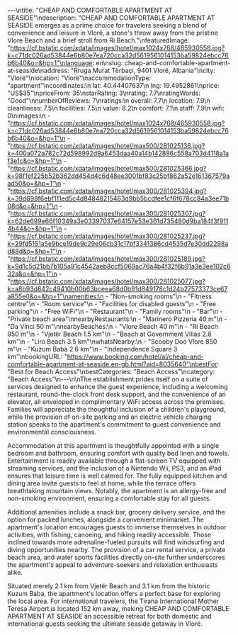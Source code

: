 ---\ntitle: "CHEAP AND COMFORTABLE APARTMENT AT SEASIDE"\ndescription: "CHEAP AND COMFORTABLE APARTMENT AT SEASIDE emerges as a prime choice for travelers seeking a blend of convenience and leisure in Vlorë, a stone's throw away from the pristine Vlore Beach and a brief stroll from Ri Beach."\nfeaturedImage: "https://cf.bstatic.com/xdata/images/hotel/max1024x768/465930558.jpg?k=c71dc026ad53844e6b80e7ea720cca32d5619561014153ba59824ebcc76b6b40&o=&hp=1"\nlanguage: en\nslug: cheap-and-comfortable-apartment-at-seaside\naddress: "Rruga Murat Tërbaçi, 9401 Vlorë, Albania"\ncity: "Vlorë"\nlocation: "Vlorë"\naccommodationType: "apartment"\ncoordinates:\n  lat: 40.44407637\n  lng: 19.4952861\nprice: "US$35"\npriceFrom: 35\nstarRating: 3\nrating: 7.7\nratingWords: "Good"\nnumberOfReviews: 7\nratings:\n  overall: 7.7\n  location: 7.9\n  cleanliness: 7.5\n  facilities: 7.5\n  value: 8.2\n  comfort: 7.1\n  staff: 7.9\n  wifi: 0\nimages:\n  - "https://cf.bstatic.com/xdata/images/hotel/max1024x768/465930558.jpg?k=c71dc026ad53844e6b80e7ea720cca32d5619561014153ba59824ebcc76b6b40&o=&hp=1"\n  - "https://cf.bstatic.com/xdata/images/hotel/max500/281025136.jpg?k=400a072a782c72d598992d9a6453daa40a14b142886c558a703d4118a1af3e1c&o=&hp=1"\n  - "https://cf.bstatic.com/xdata/images/hotel/max500/281025366.jpg?k=98f1ef225b52b362dd454d4c6d48ee3001bf83c25bf862a52e161367579aad50&o=&hp=1"\n  - "https://cf.bstatic.com/xdata/images/hotel/max300/281025394.jpg?k=39d698f6ebf111ed5c4d84848215463d9bb5bcdfee1cf6f678cc84a3ee71b08d&o=&hp=1"\n  - "https://cf.bstatic.com/xdata/images/hotel/max300/281025307.jpg?k=62de699e66f10349a3e03397037e64157e53e361d735480d9ba184f3f9114b44&o=&hp=1"\n  - "https://cf.bstatic.com/xdata/images/hotel/max300/281025237.jpg?k=29fd5151a5e9bce19de9c29e06cb31c17bf3341386cd4535d7e30dd2298ad88d&o=&hp=1"\n  - "https://cf.bstatic.com/xdata/images/hotel/max300/281025189.jpg?k=9d1c5d21bb7b105a91c4542aeb8ccf5069ac76a4b4f32f6b91a3e3ee102c632a&o=&hp=1"\n  - "https://cf.bstatic.com/xdata/images/hotel/max300/281025077.jpg?k=a8b93d642c49410b00b63bceea68d0b91d849178c1d24b27573373ce67a855e0&o=&hp=1"\namenities:\n  - "Non-smoking rooms"\n  - "Fitness centre"\n  - "Room service"\n  - "Facilities for disabled guests"\n  - "Free parking"\n  - "Free WiFi"\n  - "Restaurant"\n  - "Family rooms"\n  - "Bar"\n  - "Private beach area"\nnearbyRestaurants:\n  - "Marinero Pizzeria 40 m"\n  - "Da Vinci 50 m"\nnearbyBeaches:\n  - "Vlore Beach 40 m"\n  - "Ri Beach 950 m"\n  - "Vjetër Beach 1.5 km"\n  - "Beach at Government Villas 2.8 km"\n  - "Liro Beach 3.5 km"\nwhatsNearby:\n  - "Scooby Doo Vlore 850 m"\n  - "Kuzum Baba 2.6 km"\n  - "Independence Square 3 km"\nbookingURL: "https://www.booking.com/hotel/al/cheap-and-comfortable-apartment-at-seaside.en-gb.html?aid=8035640"\nbestFor: "Best for Beach Access"\nbestCategories: "Beach Access"\ncategory: "Beach Access"\n---\n\nThe establishment prides itself on a suite of services designed to enhance the guest experience, including a welcoming restaurant, round-the-clock front desk support, and the convenience of an elevator, all enveloped in complimentary WiFi access across the premises. Families will appreciate the thoughtful inclusion of a children's playground, while the provision of on-site parking and an electric vehicle charging station speaks to the apartment's commitment to guest convenience and environmental consciousness.

Accommodation at this apartment is thoughtfully appointed with a single bedroom and bathroom, ensuring comfort with quality bed linen and towels. Entertainment is readily available through a flat-screen TV equipped with streaming services, and the inclusion of a Nintendo Wii, PS3, and an iPad ensures that leisure time is well catered for. The fully equipped kitchen and dining area invite guests to feel at home, while the terrace offers breathtaking mountain views. Notably, the apartment is an allergy-free and non-smoking environment, ensuring a comfortable stay for all guests.

Additional amenities include a snack bar, grocery delivery service, and the option for packed lunches, alongside a convenient minimarket. The apartment's location encourages guests to immerse themselves in outdoor activities, with fishing, canoeing, and hiking readily accessible. Those inclined towards more adrenaline-fueled pursuits will find windsurfing and diving opportunities nearby. The provision of a car rental service, a private beach area, and water sports facilities directly on-site further underscores the apartment's appeal to adventure-seekers and relaxation enthusiasts alike.

Situated merely 2.1 km from Vjetër Beach and 3.1 km from the historic Kuzum Baba, the apartment's location offers a perfect base for exploring the local area. For international travelers, the Tirana International Mother Teresa Airport is located 152 km away, making CHEAP AND COMFORTABLE APARTMENT AT SEASIDE an accessible retreat for both domestic and international guests seeking the ultimate seaside getaway in Vlorë.